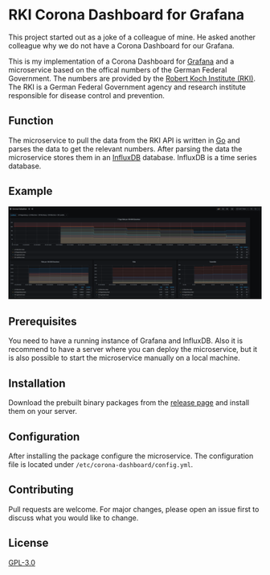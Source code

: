 # RKI Corona Dashboard for Grafana
This project started out as a joke of a colleague of mine. He asked another colleague why we do not have a Corona Dashboard for our Grafana.

This is my implementation of a Corona Dashboard for [Grafana](https://grafana.com/) and a microservice based on the offical numbers of the German Federal Government.
The numbers are provided by the [Robert Koch Institute (RKI)](https://en.wikipedia.org/wiki/Robert_Koch_Institute). The RKI is a German Federal Government agency and research institute responsible for disease control and prevention.

## Function
The microservice to pull the data from the RKI API is written in [Go](https://golang.org/) and parses the data to get the relevant numbers.
After parsing the data the microservice stores them in an [InfluxDB](https://www.influxdata.com/products/influxdb/) database. InfluxDB is a time series database.


## Example
![Example Grafana Dashboard](https://github.com/4ndyZ/Corona-Dashboard/blob/master/.github/example.png)

## Prerequisites
You need to have a running instance of Grafana and InfluxDB. Also it is recommend to have a server where you can deploy the microservice, but it is also possible to start the microservice manually on a local machine.

## Installation
Download the prebuilt binary packages from the [release page](https://github.com/4ndyZ/Corona-Dashboard/releases) and install them on your server.

## Configuration
After installing the package configure the microservice. The configuration file is located under `/etc/corona-dashboard/config.yml`.

## Contributing
Pull requests are welcome. For major changes, please open an issue first to discuss what you would like to change.

## License
[GPL-3.0](https://github.com/4ndyZ/Corona-Dashboard/blob/master/LICENSE)
